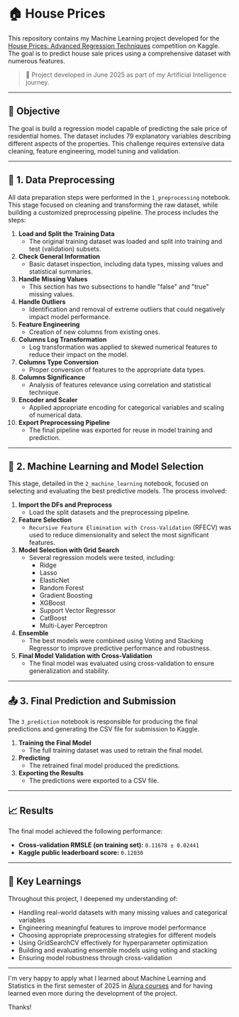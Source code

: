 # 🏠 House Prices

This repository contains my Machine Learning project developed for the [House Prices: Advanced Regression Techniques](https://www.kaggle.com/competitions/house-prices-advanced-regression-techniques) competition on Kaggle. The goal is to predict house sale prices using a comprehensive dataset with numerous features.

> 📅 Project developed in June 2025 as part of my Artificial Intelligence journey.

---

## 🎯 Objective

The goal is build a regression model capable of predicting the sale price of residential homes. The dataset includes 79 explanatory variables describing different aspects of the properties. This challenge requires extensive data cleaning, feature engineering, model tuning and validation.

---

## 🧹 1. Data Preprocessing

All data preparation steps were performed in the `1_preprocessing` notebook. This stage focused on cleaning and transforming the raw dataset, while building a customized preprocessing pipeline. The process includes the steps:

1. **Load and Split the Training Data**
   - The original training dataset was loaded and split into training and test (validation) subsets.
2. **Check General Information**
   - Basic dataset inspection, including data types, missing values and statistical summaries.
3. **Handle Missing Values**
   - This section has two subsections to handle "false" and "true" missing values.
4. **Handle Outliers**
   - Identification and removal of extreme outliers that could negatively impact model performance.
5. **Feature Engineering**
   - Creation of new columns from existing ones.
6. **Columns Log Transformation**
   - Log transformation was applied to skewed numerical features to reduce their impact on the model.
7. **Columns Type Conversion**
   - Proper conversion of features to the appropriate data types.
8. **Columns Significance**
   - Analysis of features relevance using correlation and statistical technique.
9. **Encoder and Scaler**
   - Applied appropriate encoding for categorical variables and scaling of numerical data.
10. **Export Preprocessing Pipeline**
    - The final pipeline was exported for reuse in model training and prediction.

---

## 🤖 2. Machine Learning and Model Selection

This stage, detailed in the `2_machine_learning` notebook, focused on selecting and evaluating the best predictive models. The process involved:

1. **Import the DFs and Preprocess**  
    - Load the split datasets and the preprocessing pipeline.
2. **Feature Selection**  
    - `Recursive Feature Elimination with Cross-Validation` (RFECV) was used to reduce dimensionality and select the most significant features.
3. **Model Selection with Grid Search** 
    - Several regression models were tested, including:
        - Ridge
        - Lasso
        - ElasticNet
        - Random Forest
        - Gradient Boosting
        - XGBoost
        - Support Vector Regressor
        - CatBoost
        - Multi-Layer Perceptron
4. **Ensemble**  
   - The best models were combined using Voting and Stacking Regressor to improve predictive performance and robustness.
5. **Final Model Validation with Cross-Validation**
    - The final model was evaluated using cross-validation to ensure generalization and stability.

---

## 📤 3. Final Prediction and Submission

The `3_prediction` notebook is responsible for producing the final predictions and generating the CSV file for submission to Kaggle.

1. **Training the Final Model**  
    - The full training dataset was used to retrain the final model.
2. **Predicting**  
    - The retrained final model produced the predictions.
3. **Exporting the Results**
    - The predictions were exported to a CSV file.

---

## 📈 Results

The final model achieved the following performance:

- **Cross-validation RMSLE (on training set):** `0.11678 ± 0.02441`  
- **Kaggle public leaderboard score:** `0.12030`

---

## 🧠 Key Learnings

Throughout this project, I deepened my understanding of:

- Handling real-world datasets with many missing values and categorical variables
- Engineering meaningful features to improve model performance
- Choosing appropriate preprocessing strategies for different models
- Using GridSearchCV effectively for hyperparameter optimization
- Building and evaluating ensemble models using voting and stacking
- Ensuring model robustness through cross-validation

---

I'm very happy to apply what I learned about Machine Learning and Statistics in the first semester of 2025 in [Alura courses](https://www.alura.com.br/escola-data-science) and for having learned even more during the development of the project.

Thanks!